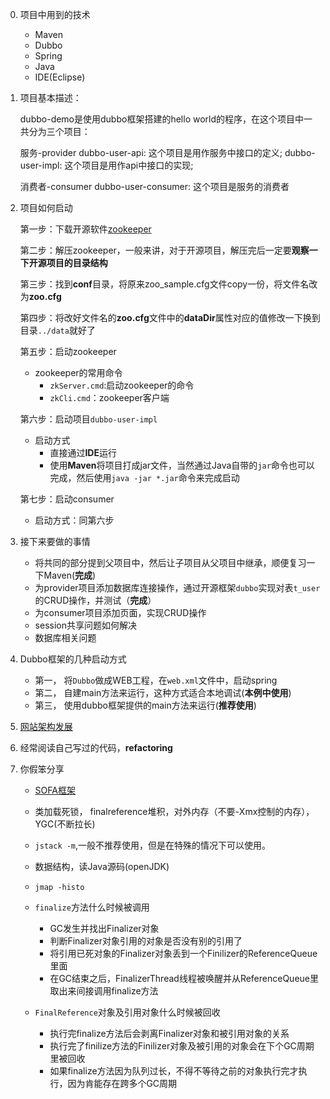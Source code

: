 0. 项目中用到的技术
    
    - Maven
    - Dubbo
    - Spring
    - Java
    - IDE(Eclipse)

1. 项目基本描述：

    dubbo-demo是使用dubbo框架搭建的hello world的程序，在这个项目中一共分为三个项目：

    服务-provider
    dubbo-user-api: 这个项目是用作服务中接口的定义;
    dubbo-user-impl: 这个项目是用作api中接口的实现;
    
    消费者-consumer
    dubbo-user-consumer: 这个项目是服务的消费者

2. 项目如何启动

    第一步：下载开源软件[zookeeper](http://zookeeper.apache.org/)
    
    第二步：解压zookeeper，一般来讲，对于开源项目，解压完后一定要**观察一下开源项目的目录结构**
    
    第三步：找到**conf**目录，将原来zoo_sample.cfg文件copy一份，将文件名改为**zoo.cfg**
    
    第四步：将改好文件名的**zoo.cfg**文件中的**dataDir**属性对应的值修改一下换到目录`../data`就好了
    
    第五步：启动zookeeper
    
    - zookeeper的常用命令
        - `zkServer.cmd`:启动zookeeper的命令
        - `zkCli.cmd`：zookeeper客户端
      
    第六步：启动项目`dubbo-user-impl`
    
    - 启动方式
        - 直接通过**IDE**运行
        - 使用**Maven**将项目打成jar文件，当然通过Java自带的`jar`命令也可以完成，然后使用`java -jar *.jar`命令来完成启动
        
    第七步：启动consumer
    
    - 启动方式：同第六步
    
3. 接下来要做的事情

    - 将共同的部分提到父项目中，然后让子项目从父项目中继承，顺便复习一下Maven(**完成**)
    - 为provider项目添加数据库连接操作，通过开源框架`dubbo`实现对表`t_user`的CRUD操作，并测试（**完成**）
    - 为consumer项目添加页面，实现CRUD操作
    - session共享问题如何解决
    - 数据库相关问题
    
4. Dubbo框架的几种启动方式
    - 第一， 将`Dubbo`做成WEB工程，在`web.xml`文件中，启动spring
    - 第二， 自建main方法来运行，这种方式适合本地调试(**本例中使用**)
    - 第三， 使用dubbo框架提供的main方法来运行(**推荐使用**)
    
5. [网站架构发展](https://mp.weixin.qq.com/s/-P9czn_8Ssx30M_S8A71Ug)

6. 经常阅读自己写过的代码，**refactoring**

7. 你假笨分享
    
    - [SOFA框架](https://github.com/alipay/sofa-boot)
    - 类加载死锁， finalreference堆积，对外内存（不要-Xmx控制的内存），YGC(不断拉长)
    - `jstack -m`,一般不推荐使用，但是在特殊的情况下可以使用。
    - 数据结构，读Java源码(openJDK)
    - `jmap -histo`
    - `finalize`方法什么时候被调用
    
        - GC发生并找出Finalizer对象
        - 判断Finalizer对象引用的对象是否没有别的引用了
        - 将引用已死对象的Finalizer对象丢到一个Finilizer的ReferenceQueue里面
        - 在GC结束之后，FinalizerThread线程被唤醒并从ReferenceQueue里取出来间接调用finalize方法
    
    - `FinalReference`对象及引用对象什么时候被回收
    
        - 执行完finalize方法后会剥离Finalizer对象和被引用对象的关系
        - 执行完了finilize方法的Finilizer对象及被引用的对象会在下个GC周期里被回收
        - 如果finalize方法因为队列过长，不得不等待之前的对象执行完才执行，因为肯能存在跨多个GC周期
